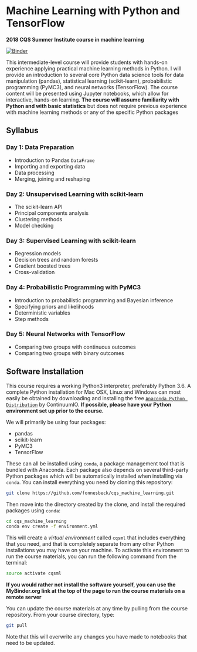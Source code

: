 # Machine Learning with Python and TensorFlow

**2018 CQS Summer Institute course in machine learning**

[![Binder](http://mybinder.org/badge.svg)](http://mybinder.org/repo/fonnesbeck/cqs_machine_learning)

This intermediate-level course will provide students with hands-on experience applying practical machine learning methods in Python. I will provide an introduction to several core Python data science tools for data manipulation (pandas), statistical learning (scikit-learn), probabilistic programming (PyMC3), and neural networks (TensorFlow). The course content will be presented using Jupyter notebooks, which allow for interactive, hands-on learning. **The course will assume familiarity with Python and with basic statistics** but does not require previous experience with machine learning methods or any of the specific Python packages

## Syllabus

### Day 1: Data Preparation

* Introduction to Pandas `DataFrame` 
* Importing and exporting data
* Data processing
* Merging, joining and reshaping

### Day 2: Unsupervised Learning with scikit-learn

* The scikit-learn API
* Principal components analysis
* Clustering methods
* Model checking

### Day 3: Supervised Learning with scikit-learn

* Regression models
* Decision trees and random forests
* Gradient boosted trees
* Cross-validation

### Day 4: Probabilistic Programming with PyMC3

* Introduction to probabilistic programming and Bayesian inference
* Specifying priors and likelihoods
* Deterministic variables
* Step methods

### Day 5: Neural Networks with TensorFlow

* Comparing two groups with continuous outcomes
* Comparing two groups with binary outcomes


## Software Installation

This course requires a working Python3 interpreter, preferably Python 3.6. A complete Python installation for Mac OSX, Linux and Windows can most easily be obtained by downloading and installing the free [`Anaconda Python Distribution`](https://www.continuum.io/downloads) by ContinuumIO. **If possible, please have your Python environment set up prior to the course.**

We will primarily be using four packages:

- pandas
- scikit-learn
- PyMC3
- TensorFlow

These can all be installed using `conda`, a package management tool that is bundled with Anaconda. Each package also depends on several third-party Python packages which will be automatically installed when installing via `conda`. You can install everything you need by cloning this repository:

```bash
git clone https://github.com/fonnesbeck/cqs_machine_learning.git
```

Then move into the directory created by the clone, and install the required packages using `conda`:

```bash
cd cqs_machine_learning
conda env create -f environment.yml
```

This will create a *virtual environment* called `cqsml` that includes everything that you need, and that is completely separate from any other Python installations you may have on your machine. To activate this environment to run the course materials, you can run the following command from the terminal:

```bash
source activate cqsml
```

**If you would rather not install the software yourself, you can use the MyBinder.org link at the top of the page to run the course materials on a remote server**

You can update the course materials at any time by pulling from the course repository. From your course directory, type:

```bash
git pull
```

Note that this will overwrite any changes you have made to notebooks that need to be updated.
